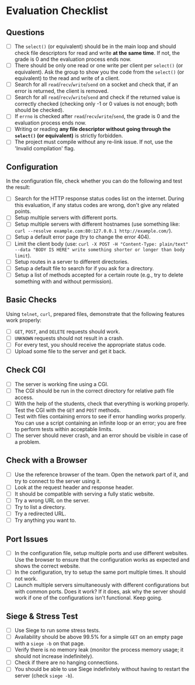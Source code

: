 # Evaluation Checklist

## Questions

- [ ] The `select()` (or equivalent) should be in the main loop and should check file descriptors for read and write **at the same time**. If not, the grade is 0 and the evaluation process ends now.
- [ ] There should be only one read or one write per client per `select()` (or equivalent). Ask the group to show you the code from the `select()` (or equivalent) to the read and write of a client.
- [ ] Search for all `read`/`recv`/`write`/`send` on a socket and check that, if an error is returned, the client is removed.
- [ ] Search for all `read`/`recv`/`write`/`send` and check if the returned value is correctly checked (checking only -1 or 0 values is not enough; both should be checked).
- [ ] If `errno` is checked after `read`/`recv`/`write`/`send`, the grade is 0 and the evaluation process ends now.
- [ ] Writing or reading **any file descriptor without going through the `select()` (or equivalent)** is strictly forbidden.
- [ ] The project must compile without any re-link issue. If not, use the 'Invalid compilation' flag.

## Configuration

In the configuration file, check whether you can do the following and test the result:

- [ ] Search for the HTTP response status codes list on the internet. During this evaluation, if any status codes are wrong, don't give any related points.
- [ ] Setup multiple servers with different ports.
- [ ] Setup multiple servers with different hostnames (use something like: `curl --resolve example.com:80:127.0.0.1 http://example.com/`).
- [ ] Setup a default error page (try to change the error 404).
- [ ] Limit the client body (use: `curl -X POST -H "Content-Type: plain/text" --data "BODY IS HERE" write something shorter or longer than body limit`).
- [ ] Setup routes in a server to different directories.
- [ ] Setup a default file to search for if you ask for a directory.
- [ ] Setup a list of methods accepted for a certain route (e.g., try to delete something with and without permission).

## Basic Checks

Using `telnet`, `curl`, prepared files, demonstrate that the following features work properly:

- [ ] `GET`, `POST`, and `DELETE` requests should work.
- [ ] `UNKNOWN` requests should not result in a crash.
- [ ] For every test, you should receive the appropriate status code.
- [ ] Upload some file to the server and get it back.

## Check CGI

- [ ] The server is working fine using a CGI.
- [ ] The CGI should be run in the correct directory for relative path file access.
- [ ] With the help of the students, check that everything is working properly. Test the CGI with the `GET` and `POST` methods.
- [ ] Test with files containing errors to see if error handling works properly. You can use a script containing an infinite loop or an error; you are free to perform tests within acceptable limits.
- [ ] The server should never crash, and an error should be visible in case of a problem.

## Check with a Browser

- [ ] Use the reference browser of the team. Open the network part of it, and try to connect to the server using it.
- [ ] Look at the request header and response header.
- [ ] It should be compatible with serving a fully static website.
- [ ] Try a wrong URL on the server.
- [ ] Try to list a directory.
- [ ] Try a redirected URL.
- [ ] Try anything you want to.

## Port Issues

- [ ] In the configuration file, setup multiple ports and use different websites. Use the browser to ensure that the configuration works as expected and shows the correct website.
- [ ] In the configuration, try to setup the same port multiple times. It should not work.
- [ ] Launch multiple servers simultaneously with different configurations but with common ports. Does it work? If it does, ask why the server should work if one of the configurations isn't functional. Keep going.

## Siege & Stress Test

- [ ] Use Siege to run some stress tests.
- [ ] Availability should be above 99.5% for a simple `GET` on an empty page with a `siege -b` on that page.
- [ ] Verify there is no memory leak (monitor the process memory usage; it should not increase indefinitely).
- [ ] Check if there are no hanging connections.
- [ ] You should be able to use Siege indefinitely without having to restart the server (check `siege -b`).

